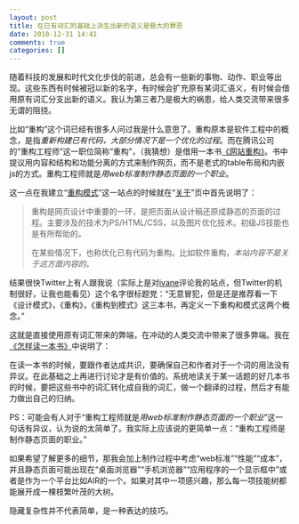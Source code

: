 ```yaml
---
layout: post
title: 在已有词汇的基础上派生出新的语义是极大的罪恶
date: 2010-12-31 14:41
comments: true
categories: []
---
```

随着科技的发展和时代文化步伐的前进，总会有一些新的事物、动作、职业等出现。这些东西有时候被冠以新的名字，有时候会扩充原有某词汇语义，有时候会借用原有词汇分支出新的语义。我认为第三者乃是极大的祸患，给人类交流带来很多无谓的阻挠。

<!--more-->

比如“重构”这个词已经有很多人问过我是什么意思了。重构原本是软件工程中的概念，是指<em>重新构建已有代码，大部分情况下是一个优化的过程</em>。而在腾讯公司的“重构工程师”这一职位简称“重构”，（我猜想）是借用一本书<a href="http://book.douban.com/subject/1230451/">《网站重构》</a>。书中提议用内容和结构和功能分离的方式来制作网页，而不是老式的table布局和内嵌js的方式。重构工程师就是<em>用web标准制作静态页面的一个职业</em>。

这一点在我建立“<a href="http://rebuildpattern.com/">重构模式</a>”这一站点的时候就在“<a href="http://rebuildpattern.com/about/">关于</a>”页中首先说明了：
<blockquote>重构是网页设计中重要的一环，是把页面从设计稿还原成静态的页面的过程。主要涉及的技术为PS/HTML/CSS，以及图片优化技术。初级JS技能也是有所帮助的。

在某些情况下，也称优化已有代码为重构。比如软件重构，<em>本站内容不是关于这方面内容的</em>。</blockquote>
结果很快Twitter上有人跟我说（实际上是对<a href="http://twitter.com/#!/ivane">ivane</a>评论我的站点，但Twitter的机制很好，让我也能看见）这个名字很标题党：“无意冒犯，但是还是推荐看一下《设计模式》，《重构》，《重构到模式》这三本书，再定义一下重构和模式这两个概念。”

这就是直接使用原有词汇带来的弊端，在冲动的人类交流中带来了很多弊端。我在<a href="http://yuguo.us/weblog/how-to-read-a-book/">《怎样读一本书》</a>中说明了：

在读一本书的时候，要跟作者达成共识，要确保自己和作者对于一个词的用法没有异议。在此基础之上再进行讨论才是有价值的。系统地读关于某一话题的好几本书的时候，要把这些书中的词汇转化成自我的词汇，做一个翻译的过程，然后才有能力做出自己的归纳。

PS：可能会有人对于“重构工程师就是<em>用web标准制作静态页面的一个职业</em>”这一句话有异议，认为说的太简单了。我实际上应该说的更简单一点：“重构工程师是制作静态页面的职业。”

如果希望了解更多的细节，那我会加上制作过程中考虑“web标准”“性能”“成本”，并且静态页面可能出现在“桌面浏览器”“手机浏览器”“应用程序的一个显示框中”或者是作为一个平台比如AIR的一个。如果对其中一项感兴趣，那么每一项技能树都能展开成一棵枝繁叶茂的大树。

隐藏复杂性并不代表简单，是一种表达的技巧。
